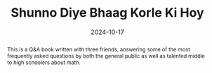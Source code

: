 ---
title: "Shunno Diye Bhaag Korle Ki Hoy"
collection: publications
category: manuscripts
permalink:
excerpt:
date: 2024-10-17
venue:
slidesurl:
paperurl: 'https://adarsha.com.bd/shunno-diye-vag-korle-ki-hoy/'
citation:
abstract: 'This is a Q&A book written with three friends, answering some of the most frequently asked questions by both the general public as well as talented middle to high schoolers about math.'
image: '/images/shunno_diye_bhaag_korle_ki_hoy.jpg'
---